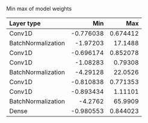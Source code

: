 Min max of model weights

| Layer type         |       Min |       Max |
|:-------------------|----------:|----------:|
| Conv1D             | -0.776038 |  0.674412 |
| BatchNormalization | -1.97203  | 17.1488   |
| Conv1D             | -0.696174 |  0.852078 |
| Conv1D             | -1.08283  |  0.79308  |
| BatchNormalization | -4.29128  | 22.0526   |
| Conv1D             | -0.810838 |  0.771353 |
| Conv1D             | -0.893434 |  1.11101  |
| BatchNormalization | -4.2762   | 65.9909   |
| Dense              | -0.980553 |  0.844023 |